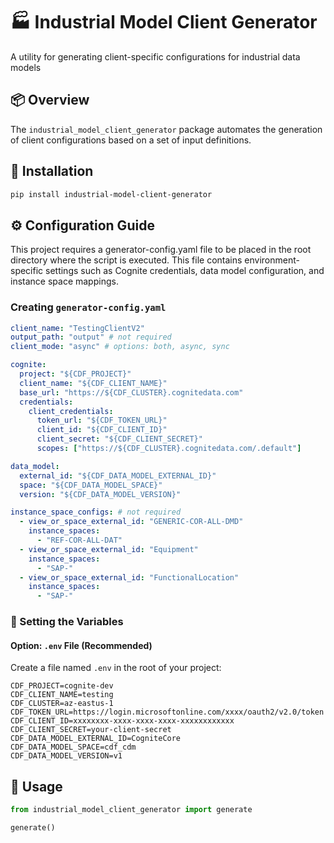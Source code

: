 # 🏭 Industrial Model Client Generator

A utility for generating client-specific configurations for industrial data models

## 📦 Overview

The `industrial_model_client_generator` package automates the generation of client configurations based on a set of input definitions.

## 🚀 Installation

```bash
pip install industrial-model-client-generator
```

## ⚙️ Configuration Guide

This project requires a generator-config.yaml file to be placed in the root directory where the script is executed. This file contains environment-specific settings such as Cognite credentials, data model configuration, and instance space mappings.

### Creating `generator-config.yaml`

```yaml
client_name: "TestingClientV2"
output_path: "output" # not required
client_mode: "async" # options: both, async, sync

cognite:
  project: "${CDF_PROJECT}"
  client_name: "${CDF_CLIENT_NAME}"
  base_url: "https://${CDF_CLUSTER}.cognitedata.com"
  credentials:
    client_credentials:
      token_url: "${CDF_TOKEN_URL}"
      client_id: "${CDF_CLIENT_ID}"
      client_secret: "${CDF_CLIENT_SECRET}"
      scopes: ["https://${CDF_CLUSTER}.cognitedata.com/.default"]

data_model:
  external_id: "${CDF_DATA_MODEL_EXTERNAL_ID}"
  space: "${CDF_DATA_MODEL_SPACE}"
  version: "${CDF_DATA_MODEL_VERSION}"

instance_space_configs: # not required
  - view_or_space_external_id: "GENERIC-COR-ALL-DMD"
    instance_spaces:
      - "REF-COR-ALL-DAT"
  - view_or_space_external_id: "Equipment"
    instance_spaces:
      - "SAP-"
  - view_or_space_external_id: "FunctionalLocation"
    instance_spaces:
      - "SAP-"
```

### 🔐 Setting the Variables

#### Option: `.env` File (Recommended)

Create a file named `.env` in the root of your project:

```env
CDF_PROJECT=cognite-dev
CDF_CLIENT_NAME=testing
CDF_CLUSTER=az-eastus-1
CDF_TOKEN_URL=https://login.microsoftonline.com/xxxx/oauth2/v2.0/token
CDF_CLIENT_ID=xxxxxxxx-xxxx-xxxx-xxxx-xxxxxxxxxxxx
CDF_CLIENT_SECRET=your-client-secret
CDF_DATA_MODEL_EXTERNAL_ID=CogniteCore
CDF_DATA_MODEL_SPACE=cdf_cdm
CDF_DATA_MODEL_VERSION=v1

```

## 🚀 Usage

```python
from industrial_model_client_generator import generate

generate()

```
